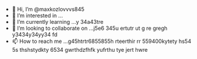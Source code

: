 - 👋 Hi, I’m @maxkozlovvvs845
- 👀 I’m interested in ...
- 🌱 I’m currently learning ...y 34a43tre
- 💞️ I’m looking to collaborate on ...j5e6 345u ertutr ut g re gregh y3434y34yy34  fd
- 📫 How to reach me ...g45htrtr6855855h rteerthir rr
559400kytety hs54 5s thshstydkty 6534 gwrthdzfhfk yufrthu tye jert hwre
<!---ifyu
maxkozlovvvs845/maxkozlovvvs845 is a ✨ special ✨ repository because its `README.md` (this file) appears on your GitHub profile.
You can click the Preview link to take a look at your changes.
--->
